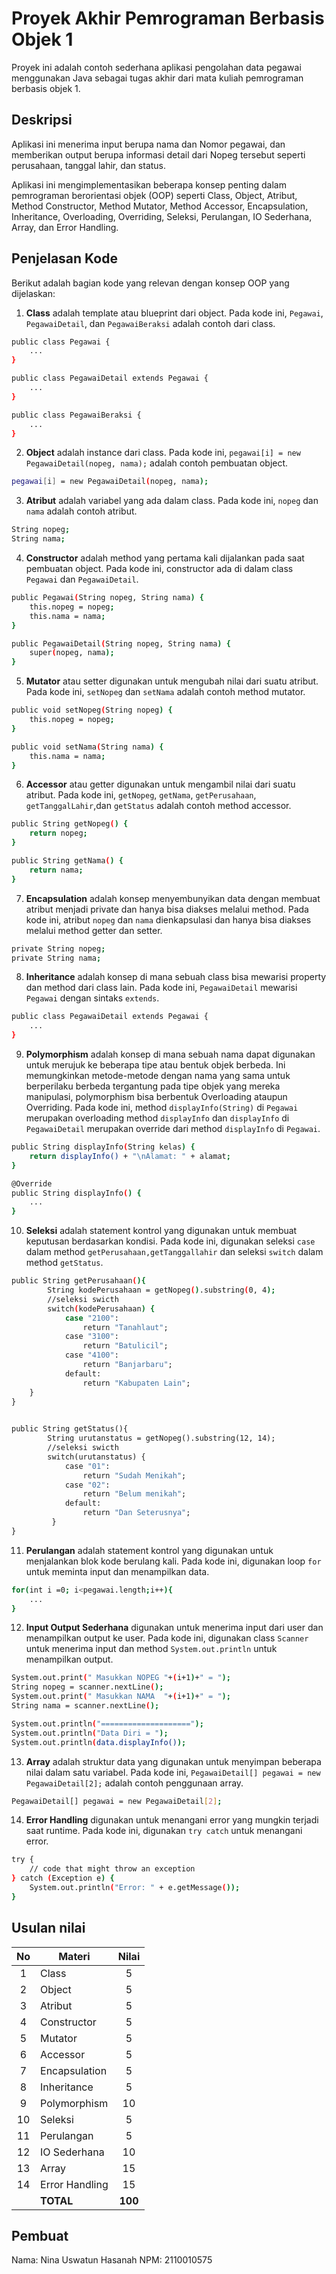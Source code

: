 # Proyek Akhir Pemrograman Berbasis Objek 1

Proyek ini adalah contoh sederhana aplikasi pengolahan data pegawai menggunakan Java sebagai tugas akhir dari mata kuliah pemrograman berbasis objek 1.

## Deskripsi

Aplikasi ini menerima input berupa nama dan Nomor pegawai, dan memberikan output berupa informasi detail dari Nopeg tersebut seperti perusahaan, tanggal lahir, dan status.

Aplikasi ini mengimplementasikan beberapa konsep penting dalam pemrograman berorientasi objek (OOP) seperti Class, Object, Atribut, Method Constructor, Method Mutator, Method Accessor, Encapsulation, Inheritance, Overloading, Overriding, Seleksi, Perulangan, IO Sederhana, Array, dan Error Handling.

## Penjelasan Kode

Berikut adalah bagian kode yang relevan dengan konsep OOP yang dijelaskan:

1. **Class** adalah template atau blueprint dari object. Pada kode ini, `Pegawai`, `PegawaiDetail`, dan `PegawaiBeraksi` adalah contoh dari class.

```bash
public class Pegawai {
    ...
}

public class PegawaiDetail extends Pegawai {
    ...
}

public class PegawaiBeraksi {
    ...
}
```

2. **Object** adalah instance dari class. Pada kode ini, `pegawai[i] = new PegawaiDetail(nopeg, nama);` adalah contoh pembuatan object.

```bash
pegawai[i] = new PegawaiDetail(nopeg, nama);
```

3. **Atribut** adalah variabel yang ada dalam class. Pada kode ini, `nopeg` dan `nama` adalah contoh atribut.

```bash
String nopeg;
String nama;
```

4. **Constructor** adalah method yang pertama kali dijalankan pada saat pembuatan object. Pada kode ini, constructor ada di dalam class `Pegawai` dan `PegawaiDetail`.

```bash
public Pegawai(String nopeg, String nama) {
    this.nopeg = nopeg;
    this.nama = nama;
}

public PegawaiDetail(String nopeg, String nama) {
    super(nopeg, nama);
}
```

5. **Mutator** atau setter digunakan untuk mengubah nilai dari suatu atribut. Pada kode ini, `setNopeg` dan `setNama` adalah contoh method mutator.

```bash
public void setNopeg(String nopeg) {
    this.nopeg = nopeg;
}

public void setNama(String nama) {
    this.nama = nama;
}
```

6. **Accessor** atau getter digunakan untuk mengambil nilai dari suatu atribut. Pada kode ini, `getNopeg`, `getNama`, `getPerusahaan`, `getTanggalLahir`,dan `getStatus` adalah contoh method accessor.

```bash
public String getNopeg() {
    return nopeg;
}

public String getNama() {
    return nama;
}
```

7. **Encapsulation** adalah konsep menyembunyikan data dengan membuat atribut menjadi private dan hanya bisa diakses melalui method. Pada kode ini, atribut `nopeg` dan `nama` dienkapsulasi dan hanya bisa diakses melalui method getter dan setter.

```bash
private String nopeg;
private String nama;
```

8. **Inheritance** adalah konsep di mana sebuah class bisa mewarisi property dan method dari class lain. Pada kode ini, `PegawaiDetail` mewarisi `Pegawai` dengan sintaks `extends`.

```bash
public class PegawaiDetail extends Pegawai {
    ...
}
```

9. **Polymorphism** adalah konsep di mana sebuah nama dapat digunakan untuk merujuk ke beberapa tipe atau bentuk objek berbeda. Ini memungkinkan metode-metode dengan nama yang sama untuk berperilaku berbeda tergantung pada tipe objek yang mereka manipulasi, polymorphism bisa berbentuk Overloading ataupun Overriding. Pada kode ini, method `displayInfo(String)` di `Pegawai` merupakan overloading method `displayInfo` dan `displayInfo` di `PegawaiDetail` merupakan override dari method `displayInfo` di `Pegawai`.

```bash
public String displayInfo(String kelas) {
    return displayInfo() + "\nAlamat: " + alamat;
}

@Override
public String displayInfo() {
    ...
}
```

10. **Seleksi** adalah statement kontrol yang digunakan untuk membuat keputusan berdasarkan kondisi. Pada kode ini, digunakan seleksi `case` dalam method `getPerusahaan,getTanggallahir` dan seleksi `switch` dalam method `getStatus`.

```bash
public String getPerusahaan(){
        String kodePerusahaan = getNopeg().substring(0, 4);
        //seleksi swicth
        switch(kodePerusahaan) {
            case "2100":
                return "Tanahlaut";
            case "3100":
                return "Batulicil";
            case "4100":
                return "Banjarbaru";
            default:
                return "Kabupaten Lain";
    }
}

   
public String getStatus(){
        String urutanstatus = getNopeg().substring(12, 14);
        //seleksi swicth
        switch(urutanstatus) {
            case "01":
                return "Sudah Menikah";
            case "02":
                return "Belum menikah";
            default:
                return "Dan Seterusnya";
         }
}
```

11. **Perulangan** adalah statement kontrol yang digunakan untuk menjalankan blok kode berulang kali. Pada kode ini, digunakan loop `for` untuk meminta input dan menampilkan data.

```bash
for(int i =0; i<pegawai.length;i++){
    ...
}
```

12. **Input Output Sederhana** digunakan untuk menerima input dari user dan menampilkan output ke user. Pada kode ini, digunakan class `Scanner` untuk menerima input dan method `System.out.println` untuk menampilkan output.

```bash
System.out.print(" Masukkan NOPEG "+(i+1)+" = ");
String nopeg = scanner.nextLine();
System.out.print(" Masukkan NAMA  "+(i+1)+" = ");
String nama = scanner.nextLine();

System.out.println("====================");
System.out.println("Data Diri = ");
System.out.println(data.displayInfo());
```

13. **Array** adalah struktur data yang digunakan untuk menyimpan beberapa nilai dalam satu variabel. Pada kode ini, `PegawaiDetail[] pegawai = new PegawaiDetail[2];` adalah contoh penggunaan array.

```bash
PegawaiDetail[] pegawai = new PegawaiDetail[2];
```

14. **Error Handling** digunakan untuk menangani error yang mungkin terjadi saat runtime. Pada kode ini, digunakan `try catch` untuk menangani error.

```bash
try {
    // code that might throw an exception
} catch (Exception e) {
    System.out.println("Error: " + e.getMessage());
}
```

## Usulan nilai

| No  | Materi         |  Nilai  |
| :-: | -------------- | :-----: |
|  1  | Class          |    5    |
|  2  | Object         |    5    |
|  3  | Atribut        |    5    |
|  4  | Constructor    |    5    |
|  5  | Mutator        |    5    |
|  6  | Accessor       |    5    |
|  7  | Encapsulation  |    5    |
|  8  | Inheritance    |    5    |
|  9  | Polymorphism   |   10    |
| 10  | Seleksi        |    5    |
| 11  | Perulangan     |    5    |
| 12  | IO Sederhana   |   10    |
| 13  | Array          |   15    |
| 14  | Error Handling |   15    |
|     | **TOTAL**      | **100** |

## Pembuat

Nama: Nina Uswatun Hasanah
NPM: 2110010575
